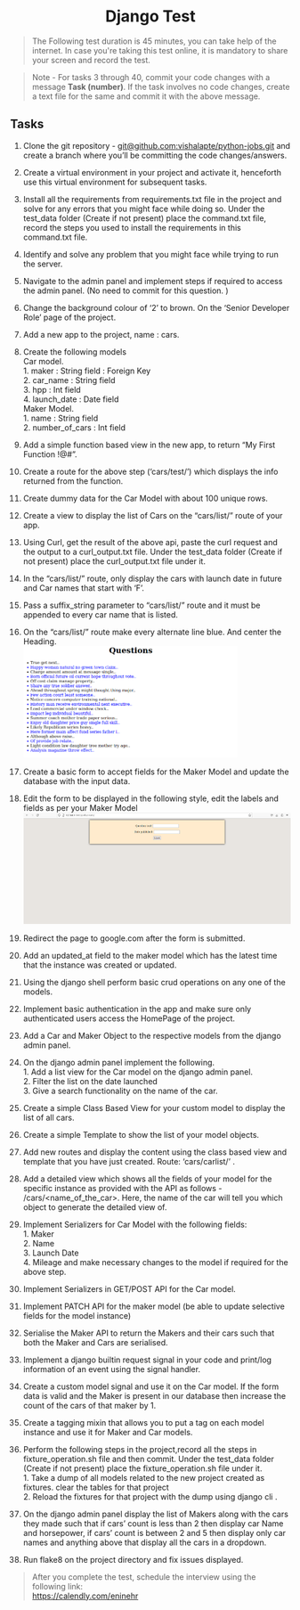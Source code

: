 <h1 align="center">Django Test</h1>

> The Following test duration is 45 minutes, you can take help of the internet. In case you're taking this test online, it is mandatory to share your screen and record the test.

> Note - For tasks 3 through 40, commit your code changes with a message **Task (number)**. If the task involves no code changes, create a text file for the same and commit it with the above message.

## Tasks
1. Clone the git repository - [git@github.com:vishalapte/python-jobs.git](https://github.com/vishalapte/python-jobs.git) and create a branch where you’ll be committing the code changes/answers.
2. Create a virtual environment in your project and activate it, henceforth use this virtual environment for subsequent tasks.
3. Install all the requirements from requirements.txt file in the project and solve for any errors that you might face while doing so. Under the test_data folder (Create if not present) place the command.txt file, record the steps you used to install the requirements in this command.txt file.
4. Identify and solve any problem that you might face while trying to run the server.
5. Navigate to the admin panel and implement steps if required to access the admin panel. (No need to commit for this question. )
6. Change the background colour of ‘2’ to brown. On the ‘Senior Developer Role’ page of the project.
7. Add a new app to the project, name : cars.
8. Create the following models
  	<br>Car model.
      	<br>1. maker : String field : Foreign Key
      	<br>2. car_name : String field
      	<br>3. hpp : Int field
      	<br>4. launch_date : Date field
  	<br>Maker Model.
      	<br>1. name : String field
      	<br>2. number_of_cars : Int field
9. Add a simple function based view in the new app, to return “My First Function !@#”.
10. Create a route for the above step (‘cars/test/’) which displays the  info returned from the function.
11. Create dummy data for the Car Model with about 100 unique rows.
12. Create a view to display the list of Cars on the “cars/list/” route of your app.
13. Using Curl, get the result of the above api, paste the curl request and the output to a curl_output.txt file. Under the test_data folder (Create if not present) place the curl_output.txt file under it.
14. In the  “cars/list/” route, only display the cars with launch date in future and Car names that start with ‘F’.
15. Pass a suffix_string parameter to  “cars/list/” route and it must be appended to every car name that is listed.
16. On the  “cars/list/” route make every alternate line blue. And center the Heading.
<br><img src="https://github.com/abiradar-enine/python-jobs/blob/dev_ab/common/logo/p1.png?raw=True" alt="Contact 1E9" height=200 widht=200>

17. Create a basic form to accept fields for the Maker Model and update the database with the input data.
18. Edit the form to be displayed in the following style, edit the labels and fields as per your Maker Model
<br><img src="https://github.com/abiradar-enine/python-jobs/blob/dev_ab/common/logo/p2.png?raw=True" alt="Contact 1E9" height=200 widht=200>

19. Redirect the page to google.com after the form is submitted.
20. Add an updated_at field to the maker model which has the latest time that the instance was created or updated.
21. Using the django shell perform basic crud operations on any one of the models.
22. Implement basic authentication in the app and make sure only authenticated users access the HomePage of the project.
23. Add a Car and Maker Object to the respective models from the django admin panel.

24. On the django admin panel implement the following.
    <br>1. Add a list view for the Car model on the django admin panel.
    <br>2. Filter the list on the date launched
    <br>3. Give a search functionality on the name of the car.
25. Create a simple Class Based View for your custom model to display the list of all cars.
26. Create a simple Template to show the list of your model objects.
27. Add new routes and display the content using the class based view and template that you have just created. Route: ‘cars/carlist/’ .
28. Add a detailed view which shows all the fields of your model for the specific instance as provided with the API as follows - /cars/<name_of_the_car>. Here, the name of the car will tell you which object to generate the detailed view of.
29. Implement Serializers for Car Model with the following fields:
    <br>1. Maker
    <br>2. Name
    <br>3. Launch Date
    <br>4. Mileage
and make necessary changes to the model if required for the above step.
30. Implement Serializers in GET/POST API for the Car model.
31. Implement PATCH API for the maker model (be able to update selective fields for the model instance)
32. Serialise the Maker API to return the Makers and their cars such that both the Maker and Cars are serialised.
33. Implement a django builtin request signal in your code and print/log information of an event using the signal handler.
34. Create a custom model signal and use it on the Car model. If the form data is valid and the Maker is present in our database then increase the count of the cars of that maker by 1.
35. Create a tagging mixin that allows you to put a tag on each model instance and use it for Maker and Car models.

36. Perform the following steps in the project,record all the steps in fixture_operation.sh file and then commit.  Under the test_data folder (Create if not present) place the fixture_operation.sh file under it.
    <br>1. Take a dump of all models related to the new project created as fixtures. clear the tables for that project
    <br>2.  Reload the fixtures for that project with the dump using django cli .
37. On the django admin panel display the list of Makers along with the cars they made such that if cars’ count is less than 2 then display car Name and horsepower, if cars’ count is between 2 and 5 then display only car names and anything above that display all the cars in a dropdown.
38. Run flake8 on the project directory and fix issues displayed.

> After you complete the test, schedule the interview using the following link:
<br>https://calendly.com/eninehr
